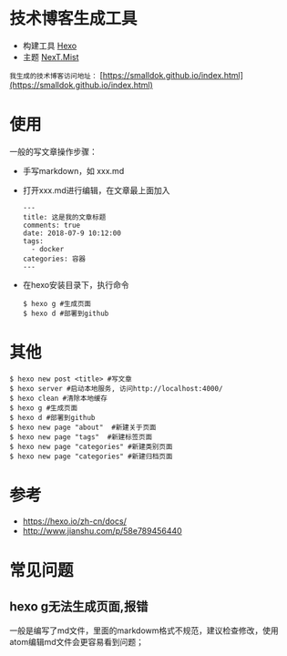 # 技术博客生成工具

* 构建工具 [Hexo](https://hexo.io/zh-cn/docs/)
* 主题 [NexT.Mist](https://github.com/iissnan/hexo-theme-next)

`我生成的技术博客访问地址：` [https://smalldok.github.io/index.html](https://smalldok.github.io/index.html)


# 使用

一般的写文章操作步骤：

* 手写markdown，如 xxx.md
* 打开xxx.md进行编辑，在文章最上面加入

    ```
    ---
    title: 这是我的文章标题
    comments: true
    date: 2018-07-9 10:12:00
    tags:
      - docker  
    categories: 容器
    ---
    ```
* 在hexo安装目录下，执行命令
    ```
    $ hexo g #生成页面
    $ hexo d #部署到github
    ```


# 其他

```
$ hexo new post <title> #写文章
$ hexo server #启动本地服务, 访问http://localhost:4000/
$ hexo clean #清除本地缓存
$ hexo g #生成页面
$ hexo d #部署到github
$ hexo new page "about"  #新建关于页面
$ hexo new page "tags"  #新建标签页面
$ hexo new page "categories" #新建类别页面
$ hexo new page "categories" #新建归档页面

```

# 参考
* https://hexo.io/zh-cn/docs/  
* http://www.jianshu.com/p/58e789456440

# 常见问题
## hexo g无法生成页面,报错
一般是编写了md文件，里面的markdowm格式不规范，建议检查修改，使用atom编辑md文件会更容易看到问题；